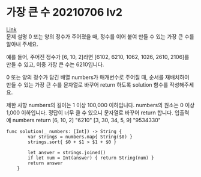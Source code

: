 # 가장 큰 수 20210706 lv2
[Link](https://programmers.co.kr/learn/courses/30/lessons/42746)  
문제 설명
0 또는 양의 정수가 주어졌을 때, 정수를 이어 붙여 만들 수 있는 가장 큰 수를 알아내 주세요.

예를 들어, 주어진 정수가 [6, 10, 2]라면 [6102, 6210, 1062, 1026, 2610, 2106]를 만들 수 있고, 이중 가장 큰 수는 6210입니다.

0 또는 양의 정수가 담긴 배열 numbers가 매개변수로 주어질 때, 순서를 재배치하여 만들 수 있는 가장 큰 수를 문자열로 바꾸어 return 하도록 solution 함수를 작성해주세요.

제한 사항
numbers의 길이는 1 이상 100,000 이하입니다.
numbers의 원소는 0 이상 1,000 이하입니다.
정답이 너무 클 수 있으니 문자열로 바꾸어 return 합니다.
입출력 예
numbers    return
[6, 10, 2]    "6210"
[3, 30, 34, 5, 9]    "9534330"
```
func solution(_ numbers: [Int]) -> String {
        var strings = numbers.map{ String($0) }
        strings.sort{ $0 + $1 > $1 + $0 }
        
        let answer = strings.joined()
        if let num = Int(answer) { return String(num) }
        return answer
    }
```
